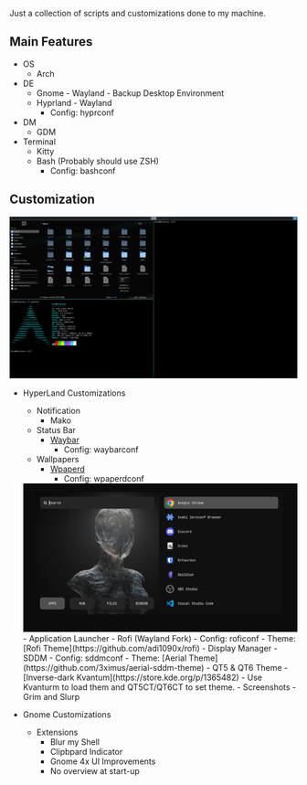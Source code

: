 Just  a collection of scripts and customizations done to my machine.

## Main Features
- OS
    - Arch
- DE
    - Gnome - Wayland - Backup Desktop Environment
    - Hyprland - Wayland
        - Config: hyprconf
- DM
    - GDM
- Terminal
    - Kitty
    - Bash (Probably should use ZSH)
        - Config: bashconf

## Customization

<img src="Screenshots/20230521_00h34m54s_grim.png" title="General Hyprland Overview">

- HyperLand Customizations
    - Notification
        - Mako
    - Status Bar
        - [Waybar](https://github.com/Alexays/Waybar)
            - Config: waybarconf
    - Wallpapers
        - [Wpaperd](https://github.com/danyspin97/wpaperd)
            - Config: wpaperdconf
    <img src="Screenshots/20230521_00h34m31s_grim.png" tilte="Application Launcher Preview">
    - Application Launcher
        - Rofi (Wayland Fork)
            - Config: roficonf
            - Theme: [Rofi Theme](https://github.com/adi1090x/rofi)
    - Display Manager
        - SDDM
            - Config: sddmconf
            - Theme: [Aerial Theme](https://github.com/3ximus/aerial-sddm-theme)
    - QT5 & QT6 Theme
        - [Inverse-dark Kvantum](https://store.kde.org/p/1365482)
        - Use Kvanturm to load them and QT5CT/QT6CT to set theme. 
    - Screenshots
        - Grim and Slurp
    


- Gnome Customizations
    - Extensions
        - Blur my Shell
        - Clipbpard Indicator
        - Gnome 4x UI Improvements
        - No overview at start-up